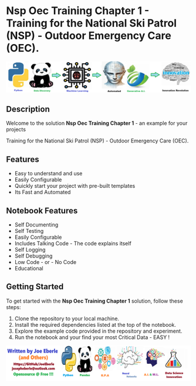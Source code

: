 
# Nsp Oec Training Chapter 1 - Training for the National Ski Patrol (NSP) - Outdoor Emergency Care (OEC).

![Code Logo](code.png)
## Description

Welcome to the solution **Nsp Oec Training Chapter 1** - an example for your projects

Training for the National Ski Patrol (NSP) - Outdoor Emergency Care (OEC).
    
## Features
- Easy to understand and use  
- Easily Configurable 
- Quickly start your project with pre-built templates
- Its Fast and Automated
    
## Notebook Features
- Self Documenting 
- Self Testing 
- Easily Configurable
- Includes Talking Code - The code explains itself
- Self Logging 
- Self Debugging 
- Low Code - or - No Code
- Educational 
    
## Getting Started
To get started with the **Nsp Oec Training Chapter 1** solution, follow these steps:
1. Clone the repository to your local machine.
2. Install the required dependencies listed at the top of the notebook.
3. Explore the example code provided in the repository and experiment.
4. Run the notebook and your find your most Critical Data - EASY !
    
![Code Logo](developer.png)
    